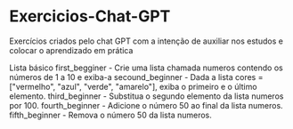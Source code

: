 # Exercicios-Chat-GPT
Exercícios criados pelo chat GPT com a intenção de auxiliar nos estudos e colocar o aprendizado em prática

Lista básico
first_begginer - Crie uma lista chamada numeros contendo os números de 1 a 10 e exiba-a
secound_beginner - Dada a lista cores = ["vermelho", "azul", "verde", "amarelo"], exiba o primeiro e o último elemento.
third_beginner - Substitua o segundo elemento da lista numeros por 100.
fourth_beginner - Adicione o número 50 ao final da lista numeros.
fifth_beginner - Remova o número 50 da lista numeros.
